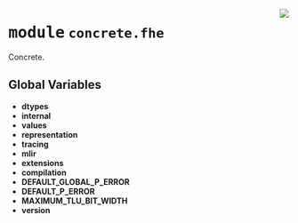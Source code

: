 <!-- markdownlint-disable -->

<a href="../../tempdirectoryforapidocs/.venvtrash/lib/python3.10/site-packages/concrete/fhe/__init__.py#L0"><img align="right" style="float:right;" src="https://img.shields.io/badge/-source-cccccc?style=flat-square"></a>

# <kbd>module</kbd> `concrete.fhe`
Concrete. 

**Global Variables**
---------------
- **dtypes**
- **internal**
- **values**
- **representation**
- **tracing**
- **mlir**
- **extensions**
- **compilation**
- **DEFAULT_GLOBAL_P_ERROR**
- **DEFAULT_P_ERROR**
- **MAXIMUM_TLU_BIT_WIDTH**
- **version**


